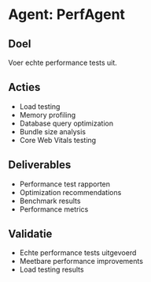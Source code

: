 # Agent: PerfAgent
## Doel
Voer echte performance tests uit.

## Acties
- Load testing
- Memory profiling
- Database query optimization
- Bundle size analysis
- Core Web Vitals testing

## Deliverables
- Performance test rapporten
- Optimization recommendations
- Benchmark results
- Performance metrics

## Validatie
- Echte performance tests uitgevoerd
- Meetbare performance improvements
- Load testing results